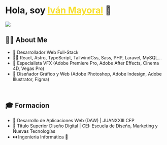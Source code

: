<div align="center">
  <h1 align="left" >Hola, soy <a style="color:#f7df2e;" href="https://www.linkedin.com/in/iv%C3%A1n-mayoral-capel-8288a1331/">Iván Mayoral</a> 👋</h1>
</div>
<img src="https://i.imgur.com/I99frQy.jpeg">

## 🙋‍♂️ About Me

- 🚀 Desarrollador Web Full-Stack
- 🧑‍💻 React, Astro, TypeScript, TailwindCss, Sass, PHP, Laravel, MySQL...
- 🎥 Especialista VFX (Adobe Premiere Pro, Adobe After Effects, Cinema 4D, Vegas Pro)
- 🎨 Diseñador Gráfico y Web (Adobe Photoshop, Adobe Indesign, Adobe Illustrator, Figma)
<br>

## 🎓 Formacion 

- 📖 Desarrollo de Aplicaciones Web (DAW) | JUANXXIII CFP
- 📘 Titulo Superior Diseño Digital | CEI: Escuela de Diseño, Marketing y Nuevas Tecnologías
- ⏭️ Ingenieria Informática 🌟
<br>



